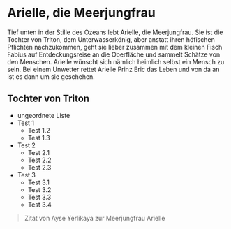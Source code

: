 # Arielle, die Meerjungfrau
Tief unten in der Stille des Ozeans lebt Arielle, die Meerjungfrau. Sie ist die Tochter von Triton, dem Unterwasserkönig, aber anstatt ihren höfischen Pflichten nachzukommen, geht sie lieber zusammen mit dem kleinen Fisch Fabius auf Entdeckungsreise an die Oberfläche und sammelt Schätze von den Menschen. Arielle wünscht sich nämlich heimlich selbst ein Mensch zu sein. Bei einem Unwetter rettet Arielle Prinz Eric das Leben und von da an ist es dann um sie geschehen.

## Tochter von Triton

* ungeordnete Liste
* Test 1
  * Test 1.2
  * Test 1.3 
* Test 2
  * Test 2.1
  * Test 2.2
  * Test 2.3 
* Test 3
  * Test 3.1
  * Test 3.2
  * Test 3.3
  * Test 3.4

> Zitat von Ayse Yerlikaya zur Meerjungfrau Arielle

